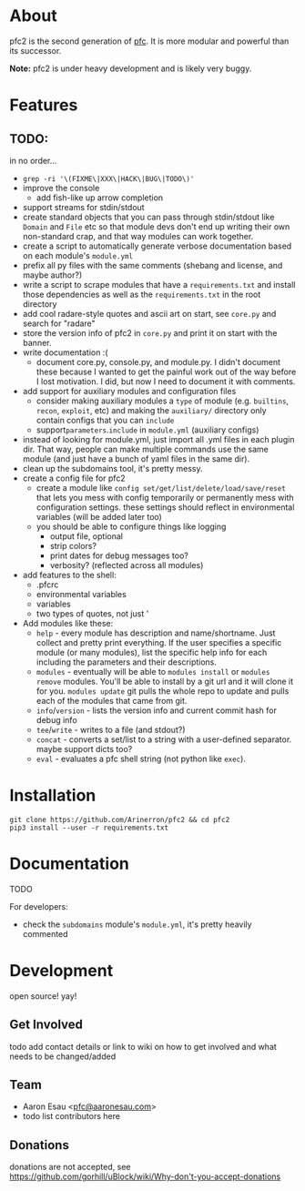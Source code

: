 # About

pfc2 is the second generation of [pfc](https://github.com/Arinerron/pfc). It is more modular and powerful than its successor.

**Note:** pfc2 is under heavy development and is likely very buggy.

# Features

## TODO:
in no order...

* `grep -ri '\(FIXME\|XXX\|HACK\|BUG\|TODO\)'`
* improve the console
  * add fish-like up arrow completion
* support streams for stdin/stdout
* create standard objects that you can pass through stdin/stdout like `Domain` and `File` etc so that module devs don't end up writing their own non-standard crap, and that way modules can work together.
* create a script to automatically generate verbose documentation based on each module's `module.yml`
* prefix all py files with the same comments (shebang and license, and maybe author?)
* write a script to scrape modules that have a `requirements.txt` and install those dependencies as well as the `requirements.txt` in the root directory
* add cool radare-style quotes and ascii art on start, see `core.py` and search for "radare"
* store the version info of pfc2 in `core.py` and print it on start with the banner.
* write documentation :(
  * document core.py, console.py, and module.py. I didn't document these because I wanted to get the painful work out of the way before I lost motivation. I did, but now I need to document it with comments.
* add support for auxiliary modules and configuration files
  * consider making auxiliary modules a `type` of module (e.g. `builtins`, `recon`, `exploit`, etc) and making the `auxiliary/` directory only contain configs that you can `include`
  * support`parameters`.`include` in `module.yml` (auxiliary configs)
* instead of looking for module.yml, just import all .yml files in each plugin dir. That way, people can make multiple commands use the same module (and just have a bunch of yaml files in the same dir).
* clean up the subdomains tool, it's pretty messy.
* create a config file for pfc2
  * create a module like `config set/get/list/delete/load/save/reset` that lets you mess with config temporarily or permanently mess with configuration settings. these settings should reflect in environmental variables (will be added later too)
  * you should be able to configure things like logging
    * output file, optional
    * strip colors?
    * print dates for debug messages too?
    * verbosity? (reflected across all modules)
* add features to the shell:
  * .pfcrc
  * environmental variables
  * variables
  * two types of quotes, not just '
* Add modules like these:
  * `help` - every module has description and name/shortname. Just collect and pretty print everything. If the user specifies a specific module (or many modules), list the specific help info for each including the parameters and their descriptions.
  * `modules` - eventually will be able to `modules install` or `modules remove` modules. You'll be able to install by a git url and it will clone it for you. `modules update` git pulls the whole repo to update and pulls each of the modules that came from git.
  * `info`/`version` - lists the version info and current commit hash for debug info
  * `tee`/`write` - writes to a file (and stdout?)
  * `concat` - converts a set/list to a string with a user-defined separator. maybe support dicts too?
  * `eval` - evaluates a pfc shell string (not python like `exec`).

# Installation

```
git clone https://github.com/Arinerron/pfc2 && cd pfc2
pip3 install --user -r requirements.txt
```

# Documentation

TODO

For developers:
* check the `subdomains` module's `module.yml`, it's pretty heavily commented

# Development

open source! yay!

## Get Involved
todo add contact details or link to wiki on how to get involved and what needs to be changed/added

## Team
* Aaron Esau <[pfc@aaronesau.com](mailto:pfc@aaronesau.com)>
* todo list contributors here

## Donations

donations are not accepted, see https://github.com/gorhill/uBlock/wiki/Why-don't-you-accept-donations
